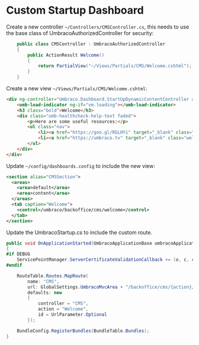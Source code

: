 # Custom Startup Dashboard

Create a new controller `~/Controllers/CMSController.cs`, this needs to use the base class of UmbracoAuthorizedController for security:

~~~csharp
    public class CMSController : UmbracoAuthorizedController
    {
        public ActionResult Welcome()
        {
            return PartialView("~/Views/Partials/CMS/Welcome.cshtml");
        }
    }
~~~

Create a new view `~/Views/Partials/CMS/Welcome.cshtml`:
~~~html
<div ng-controller="Umbraco.Dashboard.StartUpDynamicContentController as vm">
    <umb-load-indicator ng-if="vm.loading"></umb-load-indicator>
    <h3 class="bold">Welcome</h3>
    <div class="umb-healthcheck-help-text faded">
        <p>Here are some useful resources:</p>
        <ul class="nav">
            <li><a href="https://goo.gl/RGLHYi" target="_blank" class="welcome-action-link"><i class="icon-out"></i> <span>Umbraco Content Editor Manual</span></a></li>
            <li><a href="https://umbraco.tv" target="_blank" class="welcome-action-link"><i class="icon-out"></i> <span>Umbraco.TV</span></a></li>
        </ul>
    </div>
</div>
~~~

Update `~/config/dashboards.config` to include the new view:

~~~xml
<section alias="CMSSection">
  <areas>
    <area>default</area>
    <area>content</area>
  </areas>
  <tab caption="Welcome">
    <control>/umbraco/backoffice/cms/welcome</control>
  </tab>
</section>
~~~

Update the UmbracoStartup.cs to include the custom route. 

~~~csharp
public void OnApplicationStarted(UmbracoApplicationBase umbracoApplication, ApplicationContext applicationContext)
{
#if DEBUG
    ServicePointManager.ServerCertificateValidationCallback += (o, c, ch, er) => true;
#endif

    RouteTable.Routes.MapRoute(
        name: "CMS",
        url: GlobalSettings.UmbracoMvcArea + "/backoffice/cms/{action}/{id}",                
        defaults: new
        {
            controller = "CMS",
            action = "Welcome",
            id = UrlParameter.Optional
        });

    BundleConfig.RegisterBundles(BundleTable.Bundles);
}
~~~
